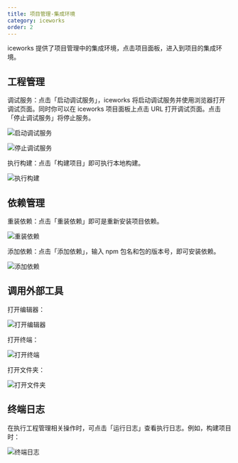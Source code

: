 ```yaml
---
title: 项目管理-集成环境
category: iceworks
order: 2
---
```


iceworks 提供了项目管理中的集成环境，点击项目面板，进入到项目的集成环境。

## 工程管理

调试服务：点击「启动调试服务」，iceworks 将启动调试服务并使用浏览器打开调试页面。同时你可以在 iceworks 项目面板上点击 URL 打开调试页面。点击「停止调试服务」将停止服务。

![启动调试服务](https://img.alicdn.com/tfs/TB1MaamM9zqK1RjSZFjXXblCFXa-1425-818.gif)

![停止调试服务](https://img.alicdn.com/tfs/TB1PiuoM7zoK1RjSZFlXXai4VXa-1425-818.gif)

执行构建：点击「构建项目」即可执行本地构建。

![执行构建](https://img.alicdn.com/tfs/TB1VOSyM4jaK1RjSZFAXXbdLFXa-871-580.gif)

## 依赖管理

重装依赖：点击「重装依赖」即可是重新安装项目依赖。

![重装依赖](https://img.alicdn.com/tfs/TB118iwM3HqK1RjSZFkXXX.WFXa-871-580.gif)

添加依赖：点击「添加依赖」，输入 npm 包名和包的版本号，即可安装依赖。

![添加依赖](https://img.alicdn.com/tfs/TB1l8isM3HqK1RjSZJnXXbNLpXa-871-580.gif)

## 调用外部工具

打开编辑器：

![打开编辑器](https://img.alicdn.com/tfs/TB1ZoGiM9zqK1RjSZFLXXcn2XXa-1423-818.gif)

打开终端：

![打开终端](https://img.alicdn.com/tfs/TB1U4uqM3HqK1RjSZFPXXcwapXa-1423-818.gif)

打开文件夹：

![打开文件夹](https://img.alicdn.com/tfs/TB13UGiM9zqK1RjSZFLXXcn2XXa-1423-818.gif)

## 终端日志

在执行工程管理相关操作时，可点击「运行日志」查看执行日志。例如，构建项目时：

![终端日志](https://img.alicdn.com/tfs/TB1ZvinMY2pK1RjSZFsXXaNlXXa-875-580.gif)